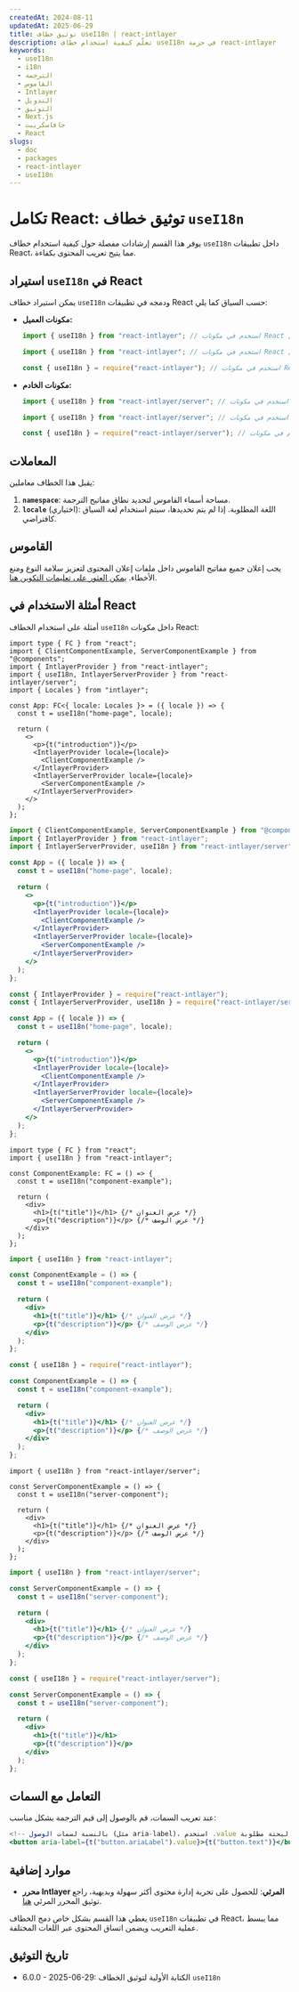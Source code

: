 ```yaml
---
createdAt: 2024-08-11
updatedAt: 2025-06-29
title: توثيق خطاف useI18n | react-intlayer
description: تعلّم كيفية استخدام خطاف useI18n في حزمة react-intlayer
keywords:
  - useI18n
  - i18n
  - الترجمة
  - القاموس
  - Intlayer
  - التدويل
  - التوثيق
  - Next.js
  - جافاسكريبت
  - React
slugs:
  - doc
  - packages
  - react-intlayer
  - useI18n
---
```


# تكامل React: توثيق خطاف `useI18n`

يوفر هذا القسم إرشادات مفصلة حول كيفية استخدام خطاف `useI18n` داخل تطبيقات React، مما يتيح تعريب المحتوى بكفاءة.

## استيراد `useI18n` في React

يمكن استيراد خطاف `useI18n` ودمجه في تطبيقات React حسب السياق كما يلي:

- **مكونات العميل:**

  ```typescript codeFormat="typescript"
  import { useI18n } from "react-intlayer"; // استخدم في مكونات React على جانب العميل
  ```

  ```javascript codeFormat="esm"
  import { useI18n } from "react-intlayer"; // استخدم في مكونات React على جانب العميل
  ```

  ```javascript codeFormat="commonjs"
  const { useI18n } = require("react-intlayer"); // استخدم في مكونات React على جانب العميل
  ```

- **مكونات الخادم:**

  ```typescript codeFormat="commonjs"
  import { useI18n } from "react-intlayer/server"; // استخدم في مكونات React على جانب الخادم
  ```

  ```javascript codeFormat="esm"
  import { useI18n } from "react-intlayer/server"; // استخدم في مكونات React على جانب الخادم
  ```

  ```javascript codeFormat="commonjs"
  const { useI18n } = require("react-intlayer/server"); // استخدم في مكونات React على جانب الخادم
  ```

## المعاملات

يقبل هذا الخطاف معاملين:

1. **`namespace`**: مساحة أسماء القاموس لتحديد نطاق مفاتيح الترجمة.
2. **`locale`** (اختياري): اللغة المطلوبة. إذا لم يتم تحديدها، سيتم استخدام لغة السياق كافتراضي.

## القاموس

يجب إعلان جميع مفاتيح القاموس داخل ملفات إعلان المحتوى لتعزيز سلامة النوع ومنع الأخطاء. [يمكن العثور على تعليمات التكوين هنا](https://github.com/aymericzip/intlayer/blob/main/docs/docs/ar/dictionary/get_started.md).

## أمثلة الاستخدام في React

أمثلة على استخدام الخطاف `useI18n` داخل مكونات React:

```tsx fileName="src/App.tsx" codeFormat="typescript"
import type { FC } from "react";
import { ClientComponentExample, ServerComponentExample } from "@components";
import { IntlayerProvider } from "react-intlayer";
import { useI18n, IntlayerServerProvider } from "react-intlayer/server";
import { Locales } from "intlayer";

const App: FC<{ locale: Locales }> = ({ locale }) => {
  const t = useI18n("home-page", locale);

  return (
    <>
      <p>{t("introduction")}</p>
      <IntlayerProvider locale={locale}>
        <ClientComponentExample />
      </IntlayerProvider>
      <IntlayerServerProvider locale={locale}>
        <ServerComponentExample />
      </IntlayerServerProvider>
    </>
  );
};
```

```jsx fileName="src/app.jsx" codeFormat="esm"
import { ClientComponentExample, ServerComponentExample } from "@components";
import { IntlayerProvider } from "react-intlayer";
import { IntlayerServerProvider, useI18n } from "react-intlayer/server";

const App = ({ locale }) => {
  const t = useI18n("home-page", locale);

  return (
    <>
      <p>{t("introduction")}</p>
      <IntlayerProvider locale={locale}>
        <ClientComponentExample />
      </IntlayerProvider>
      <IntlayerServerProvider locale={locale}>
        <ServerComponentExample />
      </IntlayerServerProvider>
    </>
  );
};
```

```jsx fileName="src/app.cjs" codeFormat="commonjs"
const { IntlayerProvider } = require("react-intlayer");
const { IntlayerServerProvider, useI18n } = require("react-intlayer/server");

const App = ({ locale }) => {
  const t = useI18n("home-page", locale);

  return (
    <>
      <p>{t("introduction")}</p>
      <IntlayerProvider locale={locale}>
        <ClientComponentExample />
      </IntlayerProvider>
      <IntlayerServerProvider locale={locale}>
        <ServerComponentExample />
      </IntlayerServerProvider>
    </>
  );
};
```

```tsx fileName="src/components/ComponentExample.tsx" codeFormat="typescript"
import type { FC } from "react";
import { useI18n } from "react-intlayer";

const ComponentExample: FC = () => {
  const t = useI18n("component-example");

  return (
    <div>
      <h1>{t("title")}</h1> {/* عرض العنوان */}
      <p>{t("description")}</p> {/* عرض الوصف */}
    </div>
  );
};
```

```jsx fileName="src/components/ComponentExample.jsx" codeFormat="esm"
import { useI18n } from "react-intlayer";

const ComponentExample = () => {
  const t = useI18n("component-example");

  return (
    <div>
      <h1>{t("title")}</h1> {/* عرض العنوان */}
      <p>{t("description")}</p> {/* عرض الوصف */}
    </div>
  );
};
```

```jsx fileName="src/components/ComponentExample.cjs" codeFormat="commonjs"
const { useI18n } = require("react-intlayer");

const ComponentExample = () => {
  const t = useI18n("component-example");

  return (
    <div>
      <h1>{t("title")}</h1> {/* عرض العنوان */}
      <p>{t("description")}</p> {/* عرض الوصف */}
    </div>
  );
};
```

```tsx fileName="src/components/ServerComponentExample.tsx" codeFormat="typescript"
import { useI18n } from "react-intlayer/server";

const ServerComponentExample = () => {
  const t = useI18n("server-component");

  return (
    <div>
      <h1>{t("title")}</h1> {/* عرض العنوان */}
      <p>{t("description")}</p> {/* عرض الوصف */}
    </div>
  );
};
```

```jsx fileName="src/components/ServerComponentExample.jsx" codeFormat="esm"
import { useI18n } from "react-intlayer/server";

const ServerComponentExample = () => {
  const t = useI18n("server-component");

  return (
    <div>
      <h1>{t("title")}</h1> {/* عرض العنوان */}
      <p>{t("description")}</p> {/* عرض الوصف */}
    </div>
  );
};
```

```jsx fileName="src/components/ServerComponentExample.cjs" codeFormat="commonjs"
const { useI18n } = require("react-intlayer/server");

const ServerComponentExample = () => {
  const t = useI18n("server-component");

  return (
    <div>
      <h1>{t("title")}</h1>
      <p>{t("description")}</p>
    </div>
  );
};
```

## التعامل مع السمات

عند تعريب السمات، قم بالوصول إلى قيم الترجمة بشكل مناسب:

```jsx
<!-- بالنسبة لسمات الوصول (مثل aria-label)، استخدم .value لأن السلاسل النصية البحتة مطلوبة -->
<button aria-label={t("button.ariaLabel").value}>{t("button.text")}</button>
```

## موارد إضافية

- **محرر Intlayer المرئي**: للحصول على تجربة إدارة محتوى أكثر سهولة وبديهية، راجع توثيق المحرر المرئي [هنا](https://github.com/aymericzip/intlayer/blob/main/docs/docs/ar/intlayer_visual_editor.md).

يغطي هذا القسم بشكل خاص دمج الخطاف `useI18n` في تطبيقات React، مما يبسط عملية التعريب ويضمن اتساق المحتوى عبر اللغات المختلفة.

## تاريخ التوثيق

- 6.0.0 - 2025-06-29: الكتابة الأولية لتوثيق الخطاف `useI18n`
